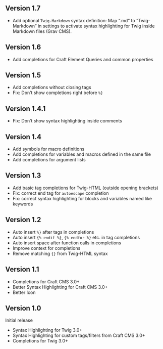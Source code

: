 ## Version 1.7

- Add optional `Twig-Markdown` syntax definition: Map “.md” to “Twig-Markdown” in settings to activate syntax highlighting for Twig inside Markdown files (Grav CMS).

## Version 1.6

- Add completions for Craft Element Queries and common properties

## Version 1.5

- Add completions without closing tags
- Fix: Don’t show completions right before `%}`

## Version 1.4.1

- Fix: Don’t show syntax highlighting inside comments

## Version 1.4

- Add symbols for macro definitions
- Add completions for variables and macros defined in the same file
- Add completions for argument lists

## Version 1.3

- Add basic tag completions for Twig-HTML (outside opening brackets)
- Fix: correct end tag for `autoescape` completion
- Fix: correct syntax highlighting for blocks and variables named like keywords

## Version 1.2

- Auto insert `%}` after tags in completions
- Auto insert `{% endif %}`, `{% endfor %}` etc. in tag completions
- Auto insert space after function calls in completions
- Improve context for completions
- Remove matching `{}` from Twig-HTML syntax

## Version 1.1

- Completions for Craft CMS 3.0+
- Better Syntax Highlighting for Craft CMS 3.0+
- Better Icon

## Version 1.0

Initial release

- Syntax Highlighting for Twig 3.0+
- Syntax Highlighting for custom tags/filters from Craft CMS 3.0+
- Completions for Twig 3.0+
